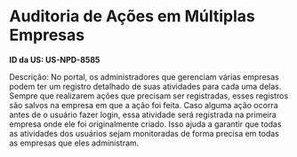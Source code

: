 # Auditoria de Ações em Múltiplas Empresas

**ID da US: US-NPD-8585**

Descrição: No portal, os administradores que gerenciam várias empresas podem ter um registro detalhado de suas atividades para cada uma delas. Sempre que realizarem ações que precisam ser registradas, esses registros são salvos na empresa em que a ação foi feita. Caso alguma ação ocorra antes de o usuário fazer login, essa atividade será registrada na primeira empresa onde ele foi originalmente criado. Isso ajuda a garantir que todas as atividades dos usuários sejam monitoradas de forma precisa em todas as empresas que eles administram.